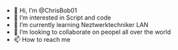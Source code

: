 - 👋 Hi, I’m @ChrisBob01
- 👀 I’m interested in Script and code
- 🌱 I’m currently learning  Neztwerktechniker LAN
- 💞️ I’m looking to collaborate on peopel all over the world
- 📫 How to reach me 

<!---
ChrisBob01/ChrisBob01 is a ✨ special ✨ repository because its `README.md` (this file) appears on your GitHub profile.
You can click the Preview link to take a look at your changes.
--->
